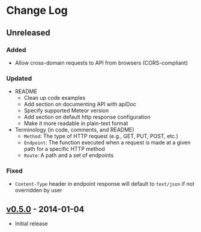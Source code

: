 # Change Log

## Unreleased

### Added
- Allow cross-domain requests to API from browsers (CORS-compliant)

### Updated
- README
  - Clean up code examples
  - Add section on documenting API with apiDoc
  - Specify supported Meteor version
  - Add section on default http response configuration
  - Make it more readable in plain-text format
- Terminology (in code, comments, and README)
  - `Method`: The type of HTTP request (e.g., GET, PUT, POST, etc.)
  - `Endpoint`: The function executed when a request is made at a given path for a specific HTTP method
  - `Route`: A path and a set of endpoints

### Fixed
- `Content-Type` header in endpoint response will default to `text/json` if not overridden by user

## [v0.5.0] - 2014-01-04
- Initial release

[v0.5.0]:  https://github.com/krose72205/meteor-restivus/releases/tag/v0.5.0 "v0.5.0"
